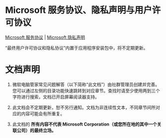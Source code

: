 # Microsoft 服务协议、隐私声明与用户许可协议
[Microsoft 服务协议](https://go.microsoft.com/fwlink/?linkid=530144) | [Microsoft 隐私声明](https://go.microsoft.com/fwlink/?LinkId=521839)

“最终用户许可协议和隐私协议”内置于应用程序安装包中，将不定期更新。

# 文档声明
1. 微软电脑管家常见问题解答（以下简称“此文档”）由社群管理员创建并完善。您可以通过左侧的目录功能快速跳转到对应章节。查找时请至少使用两到三个字符进行搜索，文档已开启屏幕阅读器支持。

2. 此文档会不定期更新，恕不另行通知。文档为非连续性文本，不同章节间所对应的内容可能会有所重复。

3. 此文档的 **所有内容不代表 Microsoft Corporation（或您所在地的其中一个关联公司）的最终立场。**
